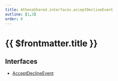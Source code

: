 ```yaml
---
title: AthenaShared.interfaces.acceptDeclineEvent
outline: [1,3]
order: 0
---
```


# {{ $frontmatter.title }}


## Interfaces

- [AcceptDeclineEvent](../interfaces/shared_interfaces_acceptDeclineEvent_AcceptDeclineEvent.md)
